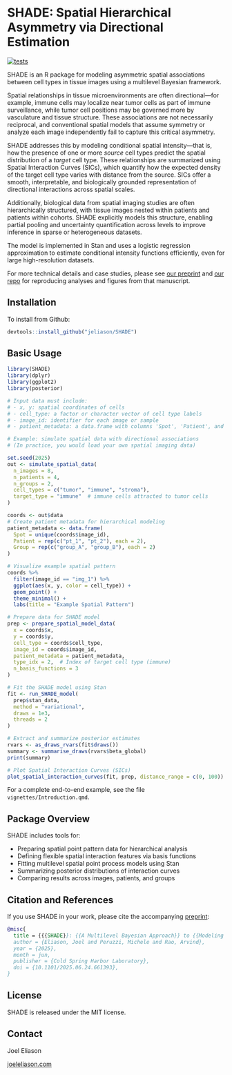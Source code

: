 # SHADE: Spatial Hierarchical Asymmetry via Directional Estimation

<!-- badges: start -->

[![tests](https://github.com/jeliason/SHADE/actions/workflows/tests.yaml/badge.svg)](https://github.com/jeliason/SHADE/actions/workflows/tests.yaml)

<!-- badges: end -->

SHADE is an R package for modeling asymmetric spatial associations between cell types in tissue images using a multilevel Bayesian framework.

Spatial relationships in tissue microenvironments are often directional—for example, immune cells may localize near tumor cells as part of immune surveillance, while tumor cell positions may be governed more by vasculature and tissue structure. These associations are not necessarily reciprocal, and conventional spatial models that assume symmetry or analyze each image independently fail to capture this critical asymmetry.

SHADE addresses this by modeling conditional spatial intensity—that is, how the presence of one or more *source* cell types predict the spatial distribution of a *target* cell type. These relationships are summarized using Spatial Interaction Curves (SICs), which quantify how the expected density of the target cell type varies with distance from the source. SICs offer a smooth, interpretable, and biologically grounded representation of directional interactions across spatial scales.

Additionally, biological data from spatial imaging studies are often hierarchically structured, with tissue images nested within patients and patients within cohorts. SHADE explicitly models this structure, enabling partial pooling and uncertainty quantification across levels to improve inference in sparse or heterogeneous datasets.

The model is implemented in Stan and uses a logistic regression approximation to estimate conditional intensity functions efficiently, even for large high-resolution datasets.

For more technical details and case studies, please see [our preprint](https://doi.org/10.1101/2025.06.24.661393) and [our repo](https://github.com/jeliason/shade_paper_code) for reproducing analyses and figures from that manuscript.

## Installation

To install from Github:

``` r
devtools::install_github("jeliason/SHADE")
```

## Basic Usage

``` r
library(SHADE)
library(dplyr)
library(ggplot2)
library(posterior)

# Input data must include:
# - x, y: spatial coordinates of cells
# - cell_type: a factor or character vector of cell type labels
# - image_id: identifier for each image or sample
# - patient_metadata: a data.frame with columns 'Spot', 'Patient', and 'Group'

# Example: simulate spatial data with directional associations
# (In practice, you would load your own spatial imaging data)

set.seed(2025)
out <- simulate_spatial_data(
  n_images = 8,
  n_patients = 4,
  n_groups = 2,
  cell_types = c("tumor", "immune", "stroma"),
  target_type = "immune"  # immune cells attracted to tumor cells
)

coords <- out$data
# Create patient metadata for hierarchical modeling
patient_metadata <- data.frame(
  Spot = unique(coords$image_id),
  Patient = rep(c("pt_1", "pt_2"), each = 2),
  Group = rep(c("group_A", "group_B"), each = 2)
)

# Visualize example spatial pattern
coords %>%
  filter(image_id == "img_1") %>%
  ggplot(aes(x, y, color = cell_type)) +
  geom_point() +
  theme_minimal() +
  labs(title = "Example Spatial Pattern")

# Prepare data for SHADE model
prep <- prepare_spatial_model_data(
  x = coords$x,
  y = coords$y,
  cell_type = coords$cell_type,
  image_id = coords$image_id,
  patient_metadata = patient_metadata,
  type_idx = 2,  # Index of target cell type (immune)
  n_basis_functions = 3
)

# Fit the SHADE model using Stan
fit <- run_SHADE_model(
  prep$stan_data,
  method = "variational",
  draws = 1e3,
  threads = 2
)

# Extract and summarize posterior estimates
rvars <- as_draws_rvars(fit$draws())
summary <- summarise_draws(rvars$beta_global)
print(summary)

# Plot Spatial Interaction Curves (SICs)
plot_spatial_interaction_curves(fit, prep, distance_range = c(0, 100))
```

For a complete end-to-end example, see the file `vignettes/Introduction.qmd`.

## Package Overview

SHADE includes tools for:

-   Preparing spatial point pattern data for hierarchical analysis
-   Defining flexible spatial interaction features via basis functions
-   Fitting multilevel spatial point process models using Stan
-   Summarizing posterior distributions of interaction curves
-   Comparing results across images, patients, and groups

## Citation and References

If you use SHADE in your work, please cite the accompanying [preprint](https://doi.org/10.1101/2025.06.24.661393):

``` bibtex
@misc{
  title = {{{SHADE}}: {{A Multilevel Bayesian Approach}} to {{Modeling Directional Spatial Associations}} in {{Tissues}}},
  author = {Eliason, Joel and Peruzzi, Michele and Rao, Arvind},
  year = {2025},
  month = jun,
  publisher = {Cold Spring Harbor Laboratory},
  doi = {10.1101/2025.06.24.661393},
}
```

## License

SHADE is released under the MIT license.

## Contact

Joel Eliason

[joeleliason.com](https://joeleliason.com)
